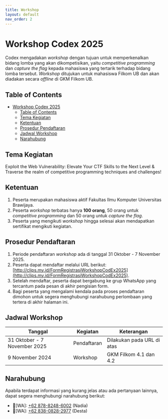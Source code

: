 ```yaml
---
title: Workshop
layout: default
nav_order: 2
---
```


# Workshop Codex 2025

Codex mengadakan _workshop_ dengan tujuan untuk memperkenalkan bidang lomba yang akan dikompetisikan, yaitu _competitive programming_ dan _capture the flag_ kepada mahasiswa yang tertarik terhadap bidang lomba tersebut. _Workshop_ ditujukan untuk mahasiswa Filkom UB dan akan diadakan secara _offline_ di GKM Filkom UB.

## Table of Contents

- [Workshop Codex 2025](#workshop-codex-2025)
  - [Table of Contents](#table-of-contents)
  - [Tema Kegiatan](#tema-kegiatan)
  - [Ketentuan](#ketentuan)
  - [Prosedur Pendaftaran](#prosedur-pendaftaran)
  - [Jadwal Workshop](#jadwal-workshop)
  - [Narahubung](#narahubung)

## Tema Kegiatan

Exploit the Web Vulnerability: Elevate Your CTF Skills to the Next Level & Traverse the realm of competitive programming techniques and challenges!

## Ketentuan

1. Peserta merupakan mahasiswa aktif Fakultas Ilmu Komputer Universitas Brawijaya.
2. Peserta _workshop_ terbatas hanya **100 orang**, 50 orang untuk _competitive programming_ dan 50 orang untuk _capture the flag_.
3. Peserta yang mengikuti _workshop_ hingga selesai akan mendapatkan sertifikat mengikuti kegiatan.

## Prosedur Pendaftaran

1. Periode pendaftaran _workshop_ ada di tanggal 31 Oktober - 7 November 2025.
2. Peserta dapat mendaftar melalui URL berikut: [http://clips.my.id/FormRegistrasiWorkshopCodEx2025](http://clips.my.id/FormRegistrasiWorkshopCodEx2025).
3. Setelah mendaftar, peserta dapat bergabung ke grup WhatsApp yang tercantum pada pesan di akhir pengisian form.
4. Bagi peserta yang mengalami kendala pada proses pendaftaran dimohon untuk segera menghubungi narahubung perlombaan yang tertera di akhir halaman ini.

## Jadwal Workshop


| Tanggal                       | Kegiatan          | Keterangan                    |
|-------------------------------|-------------------|-------------------------------|
| 31 Oktober - 7 November 2025  | Pendaftaran       | Dilakukan pada URL di atas    |
| 9 November 2024               | Workshop          | GKM Filkom 4.1 dan 4.2        |

## Narahubung

Apabila terdapat informasi yang kurang jelas atau ada pertanyaan lainnya, dapat segera menghubungi narahubung berikut:

- 👤[WA]: [+62 878-8248-6002](https://wa.me/+6287882486002) (Nadia)
- 👤[WA]: [+62 838-0828-2977](https://wa.me/+6283808282977) (Desta)
